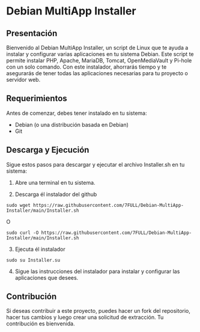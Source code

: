 # Debian MultiApp Installer

## Presentación
Bienvenido al Debian MultiApp Installer, un script de Linux que te ayuda a instalar y configurar varias aplicaciones en tu sistema Debian. Este script te permite instalar PHP, Apache, MariaDB, Tomcat, OpenMediaVault y Pi-hole con un solo comando. Con este instalador, ahorrarás tiempo y te asegurarás de tener todas las aplicaciones necesarias para tu proyecto o servidor web.

## Requerimientos
Antes de comenzar, debes tener instalado en tu sistema:

- Debian (o una distribución basada en Debian)
- Git

## Descarga y Ejecución
Sigue estos pasos para descargar y ejecutar el archivo Installer.sh en tu sistema:

1. Abre una terminal en tu sistema.

2. Descarga él instalador del github
```
sudo wget https://raw.githubusercontent.com/7FULL/Debian-MultiApp-Installer/main/Installer.sh
```
O
```
sudo curl -O https://raw.githubusercontent.com/7FULL/Debian-MultiApp-Installer/main/Installer.sh
```
3. Ejecuta él instalador 
```
sudo su Installer.su
```
4. Sigue las instrucciones del instalador para instalar y configurar las aplicaciones que desees.

## Contribución
Si deseas contribuir a este proyecto, puedes hacer un fork del repositorio, hacer tus cambios y luego crear una solicitud de extracción. Tu contribución es bienvenida.
